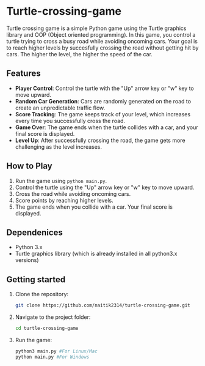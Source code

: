 # Turtle-crossing-game

Turtle crossing game is a simple Python game using the Turtle graphics library and OOP (Object oriented programming).
In this game, you control a turtle trying to cross a busy road while avoiding oncoming cars. 
Your goal is to reach higher levels by succesfully crossing the road without getting hit by cars. The higher the level, the higher the speed of the car.


## Features

- **Player Control**: Control the turtle with the "Up" arrow key or "w" key to move upward.
- **Random Car Generation**: Cars are randomly generated on the road to create an unpredictable traffic flow.
- **Score Tracking**: The game keeps track of your level, which increases every time you successfully cross the road.
- **Game Over**: The game ends when the turtle collides with a car, and your final score is displayed.
- **Level Up**: After successfully crossing the road, the game gets more challenging as the level increases.

## How to Play

1. Run the game using `python main.py`.
2. Control the turtle using the "Up" arrow key or "w" key to move upward.
3. Cross the road while avoiding oncoming cars.
4. Score points by reaching higher levels.
5. The game ends when you collide with a car. Your final score is displayed.

## Dependenices

- Python 3.x
- Turtle graphics library (which is already installed in all python3.x versions)

## Getting started

1. Clone the repository:

   ```bash
   git clone https://github.com/naitik2314/turtle-crossing-game.git

2. Navigate to the project folder:

   ```bash
   cd turtle-crossing-game

3. Run the game:

   ```bash
   python3 main.py #For Linux/Mac
   python main.py #For Windows
   

